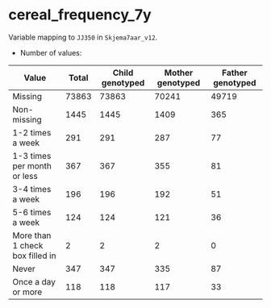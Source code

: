 # cereal_frequency_7y
Variable mapping to `JJ350` in `Skjema7aar_v12`.
- Number of values:

| Value | Total | Child genotyped | Mother genotyped | Father genotyped |
| ----- | ----- | --------------- | ---------------- | ---------------- |
| Missing | 73863 | 73863 | 70241 | 49719 |
| Non-missing | 1445 | 1445 | 1409 | 365 |
| 1-2 times a week | 291 | 291 | 287 |77 |
| 1-3 times per month or less | 367 | 367 | 355 |81 |
| 3-4 times a week | 196 | 196 | 192 |51 |
| 5-6 times a week | 124 | 124 | 121 |36 |
| More than 1 check box filled in | 2 | 2 | 2 |0 |
| Never | 347 | 347 | 335 |87 |
| Once a day or more | 118 | 118 | 117 |33 |



